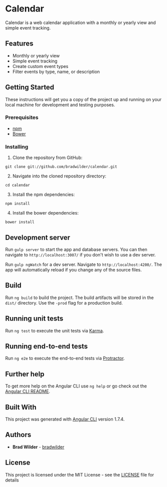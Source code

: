 # Calendar

Calendar is a web calendar application with a monthly or yearly view and simple event tracking.

## Features

* Monthly or yearly view
* Simple event tracking
* Create custom event types
* Filter events by type, name, or description

## Getting Started

These instructions will get you a copy of the project up and running on your local machine for development and testing purposes.

### Prerequisites

* [npm](https://www.npmjs.com/)
* [Bower](https://bower.io/)

### Installing

1. Clone the repository from GitHub:
```
git clone git://github.com/bradwilder/calendar.git
```

2. Navigate into the cloned repository directory:
```
cd calendar
```

3. Install the npm dependencies:
```
npm install
```

4. Install the bower dependencies:
```
bower install
```

## Development server

Run `gulp server` to start the app and database servers. You can then navigate to `http://localhost:3007/` if you don't wish to use a dev server.

Run `gulp ngWatch` for a dev server. Navigate to `http://localhost:4200/`. The app will automatically reload if you change any of the source files.

## Build

Run `ng build` to build the project. The build artifacts will be stored in the `dist/` directory. Use the `-prod` flag for a production build.

## Running unit tests

Run `ng test` to execute the unit tests via [Karma](https://karma-runner.github.io).

## Running end-to-end tests

Run `ng e2e` to execute the end-to-end tests via [Protractor](http://www.protractortest.org/).

## Further help

To get more help on the Angular CLI use `ng help` or go check out the [Angular CLI README](https://github.com/angular/angular-cli/blob/master/README.md).

## Built With

This project was generated with [Angular CLI](https://github.com/angular/angular-cli) version 1.7.4.

## Authors

* **Brad Wilder** - [bradwilder](https://github.com/bradwilder)

## License

This project is licensed under the MIT License - see the [LICENSE](https://github.com/bradwilder/calendar/blob/master/LICENSE) file for details
